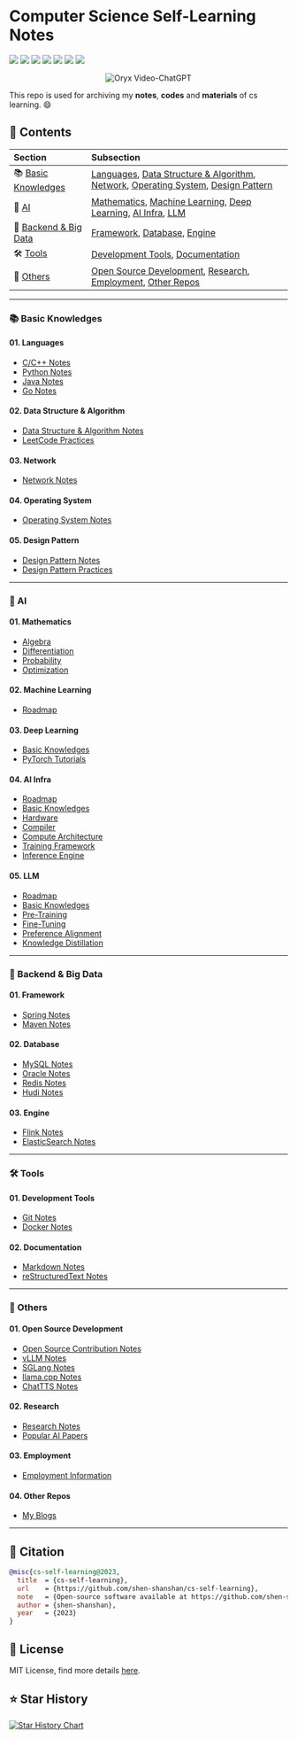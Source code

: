 # Computer Science Self-Learning Notes

<div align='left'>
  <img src=https://cdn.rawgit.com/sindresorhus/awesome/d7305f38d29fed78fa85652e3a63e154dd8e8829/media/badge.svg >
  <img src=https://img.shields.io/badge/License-MIT-turquoise.svg >
  <img src=https://img.shields.io/badge/Maintained%3F-yes-green.svg >
  <img src=https://img.shields.io/badge/Contributions-welcome-blue >
  <img src=https://img.shields.io/github/watchers/shen-shanshan/cs-self-learning?color=9cc >
  <img src=https://img.shields.io/github/forks/shen-shanshan/cs-self-learning.svg?style=social >
  <img src=https://img.shields.io/github/stars/shen-shanshan/cs-self-learning.svg?style=social >
  <p>
</div align='left'>

<p align="center">
    <img src="https://i.imgur.com/waxVImv.png" alt="Oryx Video-ChatGPT">
</p>

This repo is used for archiving my **notes**, **codes** and **materials** of cs learning. 😄

## 📌 Contents

|            **Section**            |                                                                **Subsection**                                                                |
| :-------------------------------- | :------------------------------------------------------------------------------------------------------------------------------------------- |
| 📚 [<u>Basic Knowledges</u>][1]    | [<u>Languages</u>][2], [<u>Data Structure & Algorithm</u>][3], [<u>Network</u>][4], [<u>Operating System</u>][5], [<u>Design Pattern</u>][6] |
| 🤖 [<u>AI</u>][7]                  | [<u>Mathematics</u>][8], [<u>Machine Learning</u>][9], [<u>Deep Learning</u>][10], [<u>AI Infra</u>][11], [<u>LLM</u>][12]                   |
| 🚀 [<u>Backend & Big Data</u>][13] | [<u>Framework</u>][14], [<u>Database</u>][15], [<u>Engine</u>][16]                                                                           |
| 🛠️ [<u>Tools</u>][17]             | [<u>Development Tools</u>][18], [<u>Documentation</u>][19]                                                                                   |
| 🔗 [<u>Others</u>][20]             | [<u>Open Source Development</u>][21], [<u>Research</u>][22], [<u>Employment</u>][23], [<u>Other Repos</u>][24]                               |

[1]: #-basic-knowledges
[2]: #01-languages
[3]: #02-data-structure--algorithm
[4]: #03-network
[5]: #04-operating-system
[6]: #05-design-pattern

[7]: #-ai
[8]: #01-mathematics
[9]: #02-machine-learning
[10]: #03-deep-learning
[11]: #04-ai-infra
[12]: #05-llm

[13]: #-backend--big-data
[14]: #01-framework
[15]: #02-database
[16]: #03-engine

[17]: #️-tools
[18]: #01-development-tools
[19]: #02-documentation

[20]: #-others
[21]: #01-open-source-development
[22]: #02-research
[23]: #03-employment
[24]: #04-other-repos

---

### 📚 Basic Knowledges

#### 01. Languages

- [<u>C/C++ Notes</u>](./Languages/C&C++/Notes/)
- [<u>Python Notes</u>](./Languages/Python/Notes/)
- [<u>Java Notes</u>](./Languages/Java/Notes/)
- [<u>Go Notes</u>](./Languages/Go/Notes/)

#### 02. Data Structure & Algorithm

- [<u>Data Structure & Algorithm Notes</u>](./Data_Structure&Algorithm/Notes/)
- [<u>LeetCode Practices</u>](./Data_Structure&Algorithm/Codes/)

#### 03. Network

- [<u>Network Notes</u>](./Network/Notes/)

#### 04. Operating System

- [<u>Operating System Notes</u>](./Operating_System/Notes/)

#### 05. Design Pattern

- [<u>Design Pattern Notes</u>](./Design_Pattern/Notes/)
- [<u>Design Pattern Practices</u>](./Design_Pattern/Codes/)

---

### 🤖 AI

#### 01. Mathematics

- [<u>Algebra</u>](./AI/Mathematics/Algebra/)
- [<u>Differentiation</u>](./AI/Mathematics/Differentiation/)
- [<u>Probability</u>](./AI/Mathematics/Probability/)
- [<u>Optimization</u>](./AI/Mathematics/Optimization/)

#### 02. Machine Learning

- [<u>Roadmap</u>](./AI/Machine_Learning/Roadmap/)

#### 03. Deep Learning

- [<u>Basic Knowledges</u>](./AI/Deep_Learning/Basic/)
- [<u>PyTorch Tutorials</u>](./AI/Deep_Learning/PyTorch/PyTorch_Tutorials/)

#### 04. AI Infra

- [<u>Roadmap</u>](./AI/AI_Infra/Roadmap/)
- [<u>Basic Knowledges</u>](./AI/AI_Infra/Basic/)
- [<u>Hardware</u>](./AI/AI_Infra/Hardware/)
- [<u>Compiler</u>](./AI/AI_Infra/Compiler/)
- [<u>Compute Architecture</u>](./AI/AI_Infra/Compute_Architecture/)
- [<u>Training Framework</u>](./AI/AI_Infra/Training_Framework/)
- [<u>Inference Engine</u>](./AI/AI_Infra/Inference_Engine/)

#### 05. LLM

- [<u>Roadmap</u>](./AI/LLM/Roadmap/)
- [<u>Basic Knowledges</u>](./AI/LLM/Basic/)
- [<u>Pre-Training</u>](./AI/LLM/Pre_Training/)
- [<u>Fine-Tuning</u>](./AI/LLM/Fine_Tuning/)
- [<u>Preference Alignment</u>](./AI/LLM/Preference_Alignment/)
- [<u>Knowledge Distillation</u>](./AI/LLM/Knowledge_Distillation/)

---

### 🚀 Backend & Big Data

#### 01. Framework

- [<u>Spring Notes</u>](./Backend_Development/Spring/Notes/)
- [<u>Maven Notes</u>](./Tools/Maven/Notes/)

#### 02. Database

- [<u>MySQL Notes</u>](./Backend_Development/Database/MySQL/Notes/)
- [<u>Oracle Notes</u>](./Backend_Development/Database/Oracle/Notes/)
- [<u>Redis Notes</u>](./Backend_Development/Database/Redis/Notes/)
- [<u>Hudi Notes</u>](./Big_Data/Hudi/Notes/)

#### 03. Engine

- [<u>Flink Notes</u>](./Big_Data/Flink/Notes/)
- [<u>ElasticSearch Notes</u>](./Big_Data/ElasticSearch/Notes/)

---

### 🛠️ Tools

#### 01. Development Tools

- [<u>Git Notes</u>](./Tools/Git/Notes/)
- [<u>Docker Notes</u>](./Tools/Docker/)

#### 02. Documentation

- [<u>Markdown Notes</u>](./Tools/Markdown/Notes/)
- [<u>reStructuredText Notes</u>](./Tools/reStructuredText/Notes/)

---

### 🔗 Others

#### 01. Open Source Development

- [<u>Open Source Contribution Notes</u>](./Open_Source/Notes/)
- [<u>vLLM Notes</u>](./Open_Source/Projects/vLLM/)
- [<u>SGLang Notes</u>](./Open_Source/Projects/SGLang/)
- [<u>llama.cpp Notes</u>](./Open_Source/Projects/llama.cpp/)
- [<u>ChatTTS Notes</u>](./Open_Source/Projects/ChatTTS/)

#### 02. Research

- [<u>Research Notes</u>](./Research/Notes/)
- [<u>Popular AI Papers</u>](./Research/Papers/Papers/)

#### 03. Employment

- [<u>Employment Information</u>](./Employment/)

#### 04. Other Repos

- [<u>My Blogs</u>](https://github.com/shen-shanshan/shen-shanshan.github.io)

---

## 📖 Citation

```bibtex
@misc{cs-self-learning@2023,
  title  = {cs-self-learning},
  url    = {https://github.com/shen-shanshan/cs-self-learning},
  note   = {Open-source software available at https://github.com/shen-shanshan/cs-self-learning},
  author = {shen-shanshan},
  year   = {2023}
}
```

## 📜 License

MIT License, find more details [<u>here</u>](./LICENSE).

## ⭐ Star History

<!-- <div align='center'>
  <a href="https://star-history.com/#shen-shanshan/cs-self-learning&Date">
   <picture>
     <source media="(prefers-color-scheme: dark)" srcset="https://api.star-history.com/svg?repos=shen-shanshan/cs-self-learning&type=Date&theme=dark" />
     <source media="(prefers-color-scheme: light)" srcset="https://api.star-history.com/svg?repos=shen-shanshan/cs-self-learning&type=Date" />
     <img width=400 height=300 alt="Star History Chart" src="https://api.star-history.com/svg?repos=shen-shanshan/cs-self-learning&type=Date" />
   </picture>
  </a>
</div> -->

[![Star History Chart](https://api.star-history.com/svg?repos=shen-shanshan/cs-self-learning&type=Timeline)](https://www.star-history.com/#shen-shanshan/cs-self-learning&Timeline)
